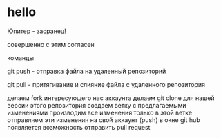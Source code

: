 # hello

Юпитер - засранец!

совершенно с этим согласен

команды

git push - отправка файла на удаленный репозиторий

git pull - притягивание и слияние файла с удаленного репозитория

делаем fork интересующего нас аккаунта
делаем git clone для нашей версии этого репозитория
создаем ветку с предлагаемыми изменениями
производим все изменения только в этой ветке
отправляем эти изменения на свой аккаунт (push)
в окне git hub  появляется возможность отправить pull request
